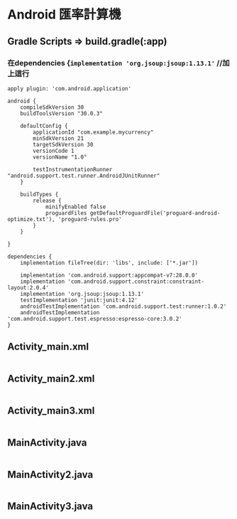 Android 匯率計算機
=================
Gradle Scripts => build.gradle(:app)
-----------------------------------
### 在dependencies {`implementation 'org.jsoup:jsoup:1.13.1'` //**加上這行**
```
apply plugin: 'com.android.application'

android {
    compileSdkVersion 30
    buildToolsVersion "30.0.3"

    defaultConfig {
        applicationId "com.example.mycurrency"
        minSdkVersion 21
        targetSdkVersion 30
        versionCode 1
        versionName "1.0"

        testInstrumentationRunner "android.support.test.runner.AndroidJUnitRunner"
    }

    buildTypes {
        release {
            minifyEnabled false
            proguardFiles getDefaultProguardFile('proguard-android-optimize.txt'), 'proguard-rules.pro'
        }
    }

}

dependencies {
    implementation fileTree(dir: 'libs', include: ['*.jar'])

    implementation 'com.android.support:appcompat-v7:28.0.0'
    implementation 'com.android.support.constraint:constraint-layout:2.0.4'
    implementation 'org.jsoup:jsoup:1.13.1'
    testImplementation 'junit:junit:4.12'
    androidTestImplementation 'com.android.support.test:runner:1.0.2'
    androidTestImplementation 'com.android.support.test.espresso:espresso-core:3.0.2'
}

```

Activity_main.xml
------------------
```

```
Activity_main2.xml
------------------
```

```
Activity_main3.xml
------------------
```

```
MainActivity.java
------------------
```

```
MainActivity2.java
------------------
```

```
MainActivity3.java
------------------
```

```
